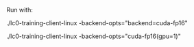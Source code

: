 Run with:

./lc0-training-client-linux -backend-opts="backend=cuda-fp16"

./lc0-training-client-linux -backend-opts="cuda-fp16(gpu=1)"
